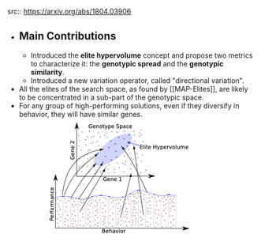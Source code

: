 src:: https://arxiv.org/abs/1804.03906

- ## Main Contributions
	- Introduced the **elite hypervolume** concept and propose two metrics to characterize it: the **genotypic spread** and the **genotypic similarity**.
	- Introduced a new variation operator, called "directional variation".
- All the elites of the search space, as found by [[MAP-Elites]], are likely to be concentrated in a sub-part of the genotypic space.
- For any group of high-performing solutions, even if they diversify in behavior, they will have similar genes.
  ![image.png](../assets/image_1654204103381_0.png)